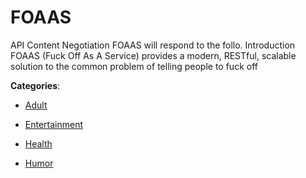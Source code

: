 # FOAAS


API Content Negotiation FOAAS will respond to the follo. Introduction FOAAS (Fuck Off As A Service) provides a modern, RESTful, scalable solution to the common problem of telling people to fuck off



**Categories**:

- [Adult](https://github.com/apis-list/apis-list#adult)

- [Entertainment](https://github.com/apis-list/apis-list#entertainment)

- [Health](https://github.com/apis-list/apis-list#health)

- [Humor](https://github.com/apis-list/apis-list#humor)



